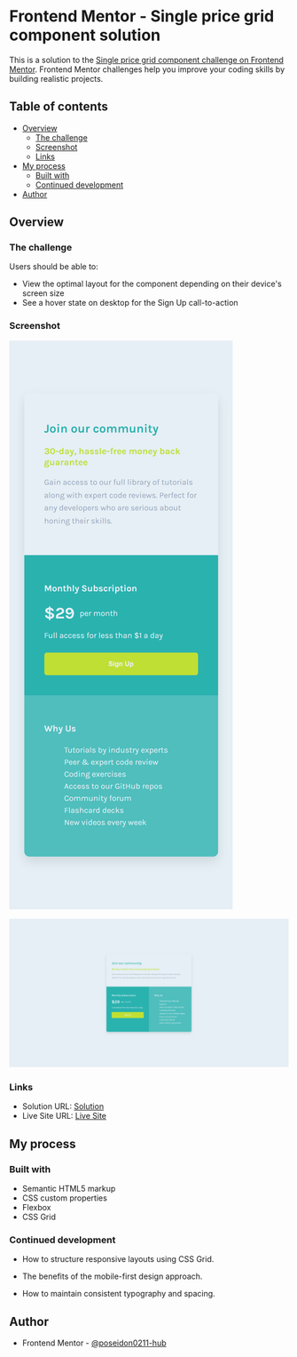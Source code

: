 # Frontend Mentor - Single price grid component solution

This is a solution to the [Single price grid component challenge on Frontend Mentor](https://www.frontendmentor.io/challenges/single-price-grid-component-5ce41129d0ff452fec5abbbc). Frontend Mentor challenges help you improve your coding skills by building realistic projects. 

## Table of contents

- [Overview](#overview)
  - [The challenge](#the-challenge)
  - [Screenshot](#screenshot)
  - [Links](#links)
- [My process](#my-process)
  - [Built with](#built-with)
  - [Continued development](#continued-development)
- [Author](#author)



## Overview

### The challenge

Users should be able to:

- View the optimal layout for the component depending on their device's screen size
- See a hover state on desktop for the Sign Up call-to-action

### Screenshot


![Mobile](/Screenshots/Mobile.png)

![Desktop](/Screenshots/Desktop.png)



### Links

- Solution URL: <a href="https://www.frontendmentor.io/solutions/single-price-grid-component-Wqqv8SgywG" target="_blank" rel="noreferrer"> Solution </a>
- Live Site URL: <a href="https://silly-fenglisu-42439c.netlify.app/" target="_blank" rel="noreferrer">Live Site </a>


## My process

### Built with

- Semantic HTML5 markup
- CSS custom properties
- Flexbox
- CSS Grid



### Continued development

- How to structure responsive layouts using CSS Grid.

- The benefits of the mobile-first design approach.

- How to maintain consistent typography and spacing.

## Author

- Frontend Mentor - <a href="https://www.frontendmentor.io/profile/poseidon0211-hub" target="_blank" rel="noreferrer">@poseidon0211-hub</a>



